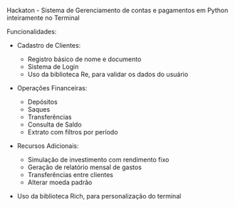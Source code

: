 Hackaton - Sistema de Gerenciamento de contas e pagamentos em Python inteiramente no Terminal

Funcionalidades:

- Cadastro de Clientes:
  - Registro básico de nome e documento
  - Sistema de Login
  - Uso da biblioteca Re, para validar os dados do usuário

- Operações Financeiras:
  - Depósitos
  - Saques
  - Transferências
  - Consulta de Saldo
  - Extrato com filtros por período

- Recursos Adicionais:
  - Simulação de investimento com rendimento fixo
  - Geração de relatório mensal de gastos
  - Transferências entre clientes
  - Alterar moeda padrão

- Uso da biblioteca Rich, para personalização do terminal
